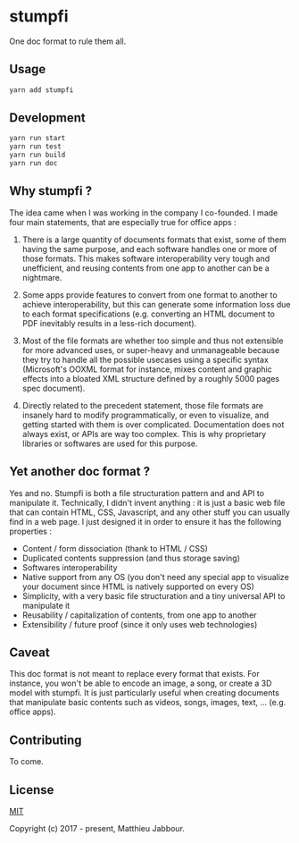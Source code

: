 # stumpfi

One doc format to rule them all.


## Usage

```bash
yarn add stumpfi
```


## Development

```bash
yarn run start
yarn run test
yarn run build
yarn run doc
```



## Why stumpfi ?

The idea came when I was working in the company I co-founded. I made four main statements, that are especially true for office apps :

1. There is a large quantity of documents formats that exist, some of them having the same purpose, and each software handles one or more of those formats. This makes software interoperability very tough and unefficient, and reusing contents from one app to another can be a nightmare.

2. Some apps provide features to convert from one format to another to achieve interoperability, but this can generate some information loss due to each format specifications (e.g. converting an HTML document to PDF inevitably results in a less-rich document).

3. Most of the file formats are whether too simple and thus not extensible for more advanced uses, or super-heavy and unmanageable because they try to handle all the possible usecases using a specific syntax (Microsoft's OOXML format for instance, mixes content and graphic effects into a bloated XML structure defined by a roughly 5000 pages spec document).

4. Directly related to the precedent statement, those file formats are insanely hard to modify programmatically, or even to visualize, and getting started with them is over complicated. Documentation does not always exist, or APIs are way too complex. This is why proprietary libraries or softwares are used for this purpose.



## Yet another doc format ?

Yes and no. Stumpfi is both a file structuration pattern and and API to manipulate it. Technically, I didn't invent anything : it is just a basic web file that can contain HTML, CSS, Javascript, and any other stuff you can usually find in a web page. I just designed it in order to ensure it has the following properties :

- Content / form dissociation (thank to HTML / CSS)
- Duplicated contents suppression (and thus storage saving)
- Softwares interoperability
- Native support from any OS (you don't need any special app to visualize your document since HTML is natively supported on every OS)
- Simplicity, with a very basic file structuration and a tiny universal API to manipulate it
- Reusability / capitalization of contents, from one app to another
- Extensibility / future proof (since it only uses web technologies)



## Caveat

This doc format is not meant to replace every format that exists. For instance, you won't be able to encode an image, a song, or create a 3D model with stumpfi. It is just particularly useful when creating documents that manipulate basic contents such as videos, songs, images, text, ... (e.g. office apps).



## Contributing

To come.



## License

[MIT](http://opensource.org/licenses/MIT)

Copyright (c) 2017 - present, Matthieu Jabbour.
